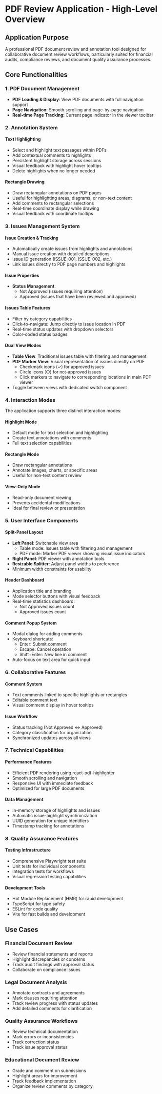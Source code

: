 # PDF Review Application - High-Level Overview

## Application Purpose
A professional PDF document review and annotation tool designed for collaborative document review workflows, particularly suited for financial audits, compliance reviews, and document quality assurance processes.

## Core Functionalities

### 1. PDF Document Management
- **PDF Loading & Display**: View PDF documents with full navigation support
- **Page Navigation**: Smooth scrolling and page-by-page navigation
- **Real-time Page Tracking**: Current page indicator in the viewer toolbar

### 2. Annotation System

#### Text Highlighting
- Select and highlight text passages within PDFs
- Add contextual comments to highlights
- Persistent highlight storage across sessions
- Visual feedback with highlight hover tooltips
- Delete highlights when no longer needed

#### Rectangle Drawing
- Draw rectangular annotations on PDF pages
- Useful for highlighting areas, diagrams, or non-text content
- Add comments to rectangular selections
- Real-time coordinate display while drawing
- Visual feedback with coordinate tooltips

### 3. Issues Management System

#### Issue Creation & Tracking
- Automatically create issues from highlights and annotations
- Manual issue creation with detailed descriptions
- Issue ID generation (ISSUE-001, ISSUE-002, etc.)
- Link issues directly to PDF page numbers and highlights

#### Issue Properties
- **Status Management**:
  - Not Approved (issues requiring attention)
  - Approved (issues that have been reviewed and approved)

#### Issues Table Features
- Filter by category capabilities
- Click-to-navigate: Jump directly to issue location in PDF
- Real-time status updates with dropdown selectors
- Color-coded status badges

#### Dual View Modes
- **Table View**: Traditional issues table with filtering and management
- **PDF Marker View**: Visual representation of issues directly on PDF
  - Checkmark icons (✓) for approved issues
  - Circle icons (○) for not-approved issues
  - Click markers to navigate to corresponding locations in main PDF viewer
- Toggle between views with dedicated switch component

### 4. Interaction Modes
The application supports three distinct interaction modes:

#### Highlight Mode
- Default mode for text selection and highlighting
- Create text annotations with comments
- Full text selection capabilities

#### Rectangle Mode
- Draw rectangular annotations
- Annotate images, charts, or specific areas
- Useful for non-text content review

#### View-Only Mode
- Read-only document viewing
- Prevents accidental modifications
- Ideal for final review or presentation

### 5. User Interface Components

#### Split-Panel Layout
- **Left Panel**: Switchable view area
  - Table mode: Issues table with filtering and management
  - PDF mode: Marker PDF viewer showing visual issue indicators
- **Right Panel**: PDF viewer with annotation tools
- **Resizable Splitter**: Adjust panel widths to preference
- Minimum width constraints for usability

#### Header Dashboard
- Application title and branding
- Mode selector buttons with visual feedback
- Real-time statistics dashboard:
  - Not Approved issues count
  - Approved issues count

#### Comment Popup System
- Modal dialog for adding comments
- Keyboard shortcuts:
  - Enter: Submit comment
  - Escape: Cancel operation
  - Shift+Enter: New line in comment
- Auto-focus on text area for quick input

### 6. Collaborative Features

#### Comment System
- Text comments linked to specific highlights or rectangles
- Editable comment text
- Visual comment display in hover tooltips

#### Issue Workflow
- Status tracking (Not Approved ⇔ Approved)
- Category classification for organization
- Synchronized updates across all views

### 7. Technical Capabilities

#### Performance Features
- Efficient PDF rendering using react-pdf-highlighter
- Smooth scrolling and navigation
- Responsive UI with immediate feedback
- Optimized for large PDF documents

#### Data Management
- In-memory storage of highlights and issues
- Automatic issue-highlight synchronization
- UUID generation for unique identifiers
- Timestamp tracking for annotations

### 8. Quality Assurance Features

#### Testing Infrastructure
- Comprehensive Playwright test suite
- Unit tests for individual components
- Integration tests for workflows
- Visual regression testing capabilities

#### Development Tools
- Hot Module Replacement (HMR) for rapid development
- TypeScript for type safety
- ESLint for code quality
- Vite for fast builds and development

## Use Cases

### Financial Document Review
- Review financial statements and reports
- Highlight discrepancies or concerns
- Track audit findings with approval status
- Collaborate on compliance issues

### Legal Document Analysis
- Annotate contracts and agreements
- Mark clauses requiring attention
- Track review progress with status updates
- Add detailed comments for clarification

### Quality Assurance Workflows
- Review technical documentation
- Mark errors or inconsistencies
- Track correction status
- Track issue approval status

### Educational Document Review
- Grade and comment on submissions
- Highlight areas for improvement
- Track feedback implementation
- Organize review comments by category